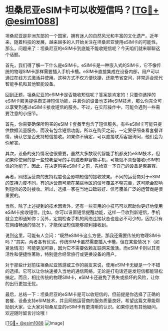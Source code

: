 # 坦桑尼亚eSIM卡可以收短信吗？[[TG💪+ @esim1088](https://t.me/s/esim1088)]

坦桑尼亚是非洲东部的一个国家，拥有迷人的自然风光和丰富的文化遗产。近年来，随着科技的发展，越来越多的人开始关注在坦桑尼亚使用eSIM卡的可能性。那么，问题来了：坦桑尼亚的eSIM卡到底能不能收短信呢？今天咱们就来聊聊这个话题。

首先，我们得了解一下什么是eSIM卡。eSIM卡是一种嵌入式的SIM卡，它不像传统的物理SIM卡那样需要插入手机卡槽。eSIM卡直接集成在设备内部，用户可以通过在线方式激活并使用。这种方式不仅方便快捷，还能节省空间，非常适合现代智能手机和其他智能设备。

回到正题，坦桑尼亚的eSIM卡是否能收短信呢？答案是肯定的！只要你选择的eSIM卡服务提供商支持短信功能，并且你的设备也支持eSIM技术，那么你完全可以享受到通过eSIM卡接收短信的服务。不过，在实际操作中，可能会遇到一些需要注意的小细节。

首先，你需要确保所购买的eSIM卡套餐里包含了短信服务。有些eSIM卡可能只提供数据流量服务，而没有包含短信功能。所以在购买之前，一定要仔细查看套餐详情，确认它是否支持短信接收。如果你不确定，可以直接联系客服询问，他们会为你解答。

其次，设备的支持情况也很重要。虽然大多数现代智能手机都支持eSIM技术，但如果你使用的是一些较老型号的手机或者非智能手机，可能就不具备接收eSIM短信的功能了。因此，在决定购买eSIM卡之前，先检查一下自己的设备是否兼容。

再者，网络运营商的支持程度也会影响短信的接收效果。不同的运营商对于eSIM的支持力度不同，有的运营商可能在某些地区的信号覆盖不够完善，这可能会影响到短信的及时接收。所以，选择一家在当地口碑较好、信号覆盖广泛的运营商是很重要的。

当然，除了上述提到的技术因素外，还有一些实用的小技巧可以帮助你更好地使用eSIM卡接收短信。比如，你可以设置短信提醒功能，这样一旦收到新短信，手机就会立即通知你；另外，定期检查手机的网络连接状态也是必不可少的，因为只有在网络畅通的情况下，才能保证短信能够顺利接收到。

说到这里，可能有人会问：“既然eSIM卡这么方便，那我还需要传统的物理SIM卡吗？”其实，两者各有优劣。传统SIM卡虽然需要插入卡槽，但在某些情况下（如紧急情况）可能更加可靠，因为它不需要依赖互联网来激活。而eSIM卡则以其灵活性和便捷性著称，特别适合经常旅行或更换设备的用户。

对于那些计划前往坦桑尼亚旅游或工作的朋友来说，使用eSIM卡无疑是一个不错的选择。它可以让你快速接入当地的通信网络，无论是打电话还是发短信都能轻松搞定。而且，相比传统的物理SIM卡，eSIM卡还避免了丢失或损坏的风险，让你的出行更加无忧。

最后，总结一下：坦桑尼亚的eSIM卡是可以收短信的，但前提是你选择了正确的套餐、设备支持eSIM技术，并且网络运营商的服务质量良好。希望这篇文章能帮助到大家，让大家对坦桑尼亚的eSIM卡有更清晰的认识。如果你还有其他疑问，欢迎随时留言讨论哦！

[[TG💪+ @esim1088](https://t.me/s/esim1088) ![Image](https://i.postimg.cc/4NQfJmqS/Snipaste-2025-05-13-00-14-12.png)]